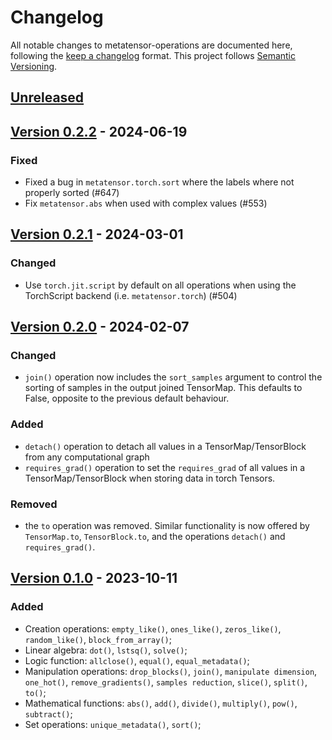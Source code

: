# Changelog

All notable changes to metatensor-operations are documented here, following the
[keep a changelog](https://keepachangelog.com/en/1.1.0/) format. This project
follows [Semantic Versioning](https://semver.org/spec/v2.0.0.html).

## [Unreleased](https://github.com/lab-cosmo/metatensor/)

<!-- Possible sections

### Added

### Fixed

### Changed

### Removed
-->

## [Version 0.2.2](https://github.com/lab-cosmo/metatensor/releases/tag/metatensor-operations-v0.2.2) - 2024-06-19

### Fixed

- Fixed a bug in `metatensor.torch.sort` where the labels where not properly
  sorted (#647)
- Fix `metatensor.abs` when used with complex values (#553)


## [Version 0.2.1](https://github.com/lab-cosmo/metatensor/releases/tag/metatensor-operations-v0.2.1) - 2024-03-01

### Changed

- Use `torch.jit.script` by default on all operations when using the TorchScript
  backend (i.e. `metatensor.torch`) (#504)

## [Version 0.2.0](https://github.com/lab-cosmo/metatensor/releases/tag/metatensor-operations-v0.2.0) - 2024-02-07

### Changed

- `join()` operation now includes the `sort_samples` argument to control the
  sorting of samples in the output joined TensorMap. This defaults to False, opposite
  to the previous default behaviour.

### Added

- `detach()` operation to detach all values in a TensorMap/TensorBlock from any
  computational graph
- `requires_grad()` operation to set the `requires_grad` of all values in a
  TensorMap/TensorBlock when storing data in torch Tensors.

### Removed

- the `to` operation was removed. Similar functionality is now offered by
  `TensorMap.to`, `TensorBlock.to`, and the operations `detach()` and
  `requires_grad()`.

## [Version 0.1.0](https://github.com/lab-cosmo/metatensor/releases/tag/metatensor-operations-v0.1.0) - 2023-10-11

### Added

- Creation operations: `empty_like()`, `ones_like()`, `zeros_like()`,
  `random_like()`, `block_from_array()`;
- Linear algebra: `dot()`, `lstsq()`, `solve()`;
- Logic function: `allclose()`, `equal()`, `equal_metadata()`;
- Manipulation operations: `drop_blocks()`, `join()`, `manipulate dimension`,
  `one_hot()`, `remove_gradients()`, `samples reduction`, `slice()`, `split()`,
  `to()`;
- Mathematical functions: `abs()`, `add()`, `divide()`, `multiply()`, `pow()`,
  `subtract()`;
- Set operations: `unique_metadata()`, `sort()`;
